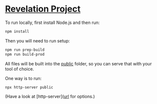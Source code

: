 # [Revelation Project](https://revelation.biblicalblueprints.com/)

To run locally, first install Node.js and then run:

```bash
npm install
```

Then you will need to run setup:

```bash
npm run prep-build
npm run build-prod
```

All files will be built into the [public](/public) folder, so you can serve that with your tool of choice.

One way is to run:

```bash
npx http-server public
```

(Have a look at [http-server]([url](https://www.npmjs.com/package/http-server) for options.)
